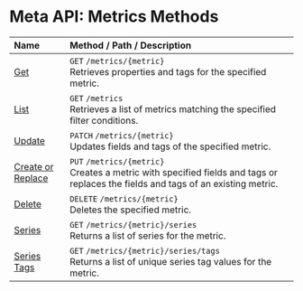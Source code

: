 # Meta API: Metrics Methods

| **Name** | **Method** / **Path** / **Description** |
|:---|:---|
| [Get](get.md) | `GET` `/metrics/{metric}`<br> Retrieves properties and tags for the specified metric. |
| [List](list.md) | `GET` `/metrics` <br> Retrieves a list of metrics matching the specified filter conditions.|
| [Update](update.md) | `PATCH` `/metrics/{metric}` <br> Updates fields and tags of the specified metric.|
| [Create or Replace](create-or-replace.md) | `PUT` `/metrics/{metric}`<br> Creates a metric with specified fields and tags or replaces the fields and tags of an existing metric.|
| [Delete](delete.md) | `DELETE` `/metrics/{metric}` <br> Deletes the specified metric.|
| [Series](series.md) | `GET` `/metrics/{metric}/series` <br> Returns a list of series for the metric. |
| [Series Tags](series-tags.md) | `GET` `/metrics/{metric}/series/tags` <br> Returns a list of unique series tag values for the metric.|